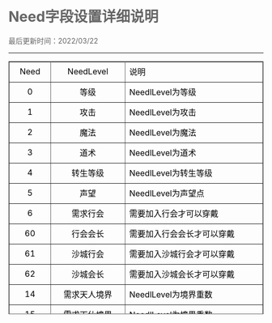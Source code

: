 # Need字段设置详细说明

<html xmlns="http://www.w3.org/1999/xhtml">
<head>
<style type="text/css">
body,td,th {
	color: #000;
}
body {
	margin-left: 50px;
	margin-top: 50px;
	margin-right: 50px;
	margin-bottom: 50px;
	color: #666;
}
.zise {
	color: #90F;
}
.lan {
	color: #00F;
}
.hong {
	color: #F00;
}
.duanluo {
	padding-left: 4em;
}
.zhushi {
	color: #0C0;
	font-weight: bold;
}

.biaoti {
	font-weight: bold;
	font-size: 24px;
	color: #F0F;
}
</style>
</head>

<body>
最后更新时间：2022/03/22<br />
<hr />
<table width="800" height="500" border="1" cellpadding="0" cellspacing="0" bordercolor="#666" style="border-collapse:collapse;">
  <tr style="height:40px; width:250"><td width="100" style="text-align: center">Need</td><td width="200" style="text-align: center">NeedLevel</td><td width="200">说明</td></tr>
  <tr style="height:40px; width:250"><td width="100" style="text-align: center">0</td><td width="200" style="text-align: center">等级</td><td width="500">NeedlLevel为等级</td></tr>
  <tr style="height:40px; width:250"><td width="100" style="text-align: center">1</td><td width="200" style="text-align: center">攻击</td><td width="500">NeedlLevel为攻击</td></tr>
  <tr style="height:40px; width:250"><td width="100" style="text-align: center">2</td><td width="200" style="text-align: center">魔法</td><td width="500">NeedlLevel为魔法</td></tr>
  <tr style="height:40px; width:250"><td width="100" style="text-align: center">3</td><td width="200" style="text-align: center">道术</td><td width="500">NeedlLevel为道术</td></tr>
  <tr style="height:40px; width:250"><td width="100" style="text-align: center">4</td><td width="200" style="text-align: center">转生等级</td><td width="500">NeedlLevel为转生等级</td></tr>
  <tr style="height:40px; width:250"><td width="100" style="text-align: center">5</td><td width="200" style="text-align: center">声望</td><td width="500">NeedlLevel为声望点</td></tr>
  <tr style="height:40px; width:250"><td width="100" style="text-align: center">6</td><td width="200" style="text-align: center">需求行会</td><td width="500">需要加入行会才可以穿戴</td></tr>
  <tr style="height:40px; width:250"><td width="100" style="text-align: center">60</td><td width="200" style="text-align: center">行会会长</td><td width="500">需要加入行会会长才可以穿戴</td></tr>
  <tr style="height:40px; width:250"><td width="100" style="text-align: center">61</td><td width="200" style="text-align: center">沙城行会</td><td width="500">需要加入沙城行会才可以穿戴</td></tr>
  <tr style="height:40px; width:250"><td width="100" style="text-align: center">62</td><td width="200" style="text-align: center">沙城会长</td><td width="500">需要加入沙城会长才可以穿戴</td></tr>
  <tr style="height:40px; width:250"><td width="100" style="text-align: center">14</td><td width="200" style="text-align: center">需求天人境界</td><td width="500">NeedlLevel为境界重数</td></tr>
  <tr style="height:40px; width:250"><td width="100" style="text-align: center">15</td><td width="200" style="text-align: center">需求天仙境界</td><td width="500">NeedlLevel为境界重数</td></tr>
  <tr style="height:40px; width:250"><td width="100" style="text-align: center">16</td><td width="200" style="text-align: center">需求上仙境界</td><td width="500">NeedlLevel为境界重数</td></tr>
  <tr style="height:40px; width:250"><td width="100" style="text-align: center">7</td><td width="200" style="text-align: center">元神境界</td><td width="500">NeedlLevel为元神境界</td></tr>
  <tr style="height:40px; width:250"><td width="100" style="text-align: center">8</td><td width="200" style="text-align: center">PK值</td><td width="500">NeedlLevel为PK值</td></tr>
  <tr style="height:40px; width:250"><td width="100" style="text-align: center">9</td><td width="200" style="text-align: center">战斗力</td><td width="500">NeedlLevel为战斗力</td></tr>
  <tr style="height:40px; width:250"><td width="100" style="text-align: center">10</td><td width="200" style="text-align: center">VIP等级</td><td width="500">NeedlLevel为VIP等级</td></tr>
  <tr style="height:40px; width:250"><td width="100" style="text-align: center">11</td><td width="200" style="text-align: center">需求国家</td><td width="500">NeedlLevel为对应的国家ID</td></tr>
  <tr style="height:40px; width:250"><td width="100" style="text-align: center">12</td><td width="200" style="text-align: center">需求国王</td><td width="500">需要成为国王才可以穿戴</td></tr>
  </table>
</body>
</html>
